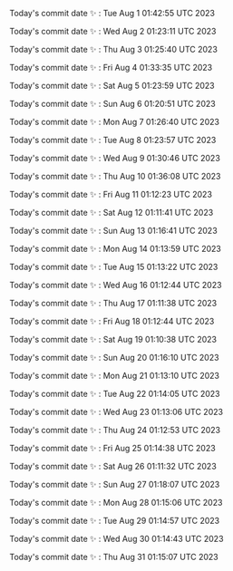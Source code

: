 Today's commit date ✨ : Tue Aug 1 01:42:55 UTC 2023 

Today's commit date ✨ : Wed Aug 2 01:23:11 UTC 2023 

Today's commit date ✨ : Thu Aug 3 01:25:40 UTC 2023 

Today's commit date ✨ : Fri Aug 4 01:33:35 UTC 2023 

Today's commit date ✨ : Sat Aug 5 01:23:59 UTC 2023 

Today's commit date ✨ : Sun Aug 6 01:20:51 UTC 2023 

Today's commit date ✨ : Mon Aug 7 01:26:40 UTC 2023 

Today's commit date ✨ : Tue Aug 8 01:23:57 UTC 2023 

Today's commit date ✨ : Wed Aug 9 01:30:46 UTC 2023 

Today's commit date ✨ : Thu Aug 10 01:36:08 UTC 2023 

Today's commit date ✨ : Fri Aug 11 01:12:23 UTC 2023 

Today's commit date ✨ : Sat Aug 12 01:11:41 UTC 2023 

Today's commit date ✨ : Sun Aug 13 01:16:41 UTC 2023 

Today's commit date ✨ : Mon Aug 14 01:13:59 UTC 2023 

Today's commit date ✨ : Tue Aug 15 01:13:22 UTC 2023 

Today's commit date ✨ : Wed Aug 16 01:12:44 UTC 2023 

Today's commit date ✨ : Thu Aug 17 01:11:38 UTC 2023 

Today's commit date ✨ : Fri Aug 18 01:12:44 UTC 2023 

Today's commit date ✨ : Sat Aug 19 01:10:38 UTC 2023 

Today's commit date ✨ : Sun Aug 20 01:16:10 UTC 2023 

Today's commit date ✨ : Mon Aug 21 01:13:10 UTC 2023 

Today's commit date ✨ : Tue Aug 22 01:14:05 UTC 2023 

Today's commit date ✨ : Wed Aug 23 01:13:06 UTC 2023 

Today's commit date ✨ : Thu Aug 24 01:12:53 UTC 2023 

Today's commit date ✨ : Fri Aug 25 01:14:38 UTC 2023 

Today's commit date ✨ : Sat Aug 26 01:11:32 UTC 2023 

Today's commit date ✨ : Sun Aug 27 01:18:07 UTC 2023 

Today's commit date ✨ : Mon Aug 28 01:15:06 UTC 2023 

Today's commit date ✨ : Tue Aug 29 01:14:57 UTC 2023 

Today's commit date ✨ : Wed Aug 30 01:14:43 UTC 2023 

Today's commit date ✨ : Thu Aug 31 01:15:07 UTC 2023 

